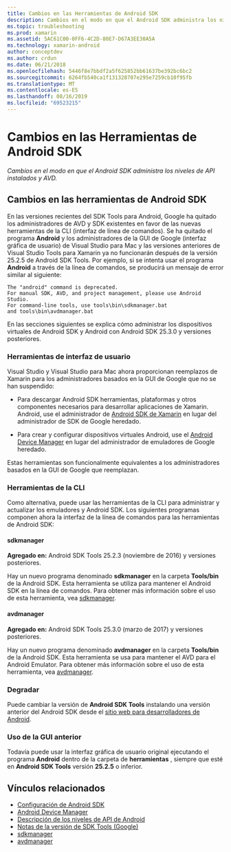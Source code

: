 ```yaml
---
title: Cambios en las Herramientas de Android SDK
description: Cambios en el modo en que el Android SDK administra los niveles de API instalados y AVD.
ms.topic: troubleshooting
ms.prod: xamarin
ms.assetid: 5AC61C00-0FF6-4C2D-80E7-D67A3EE30A5A
ms.technology: xamarin-android
author: conceptdev
ms.author: crdun
ms.date: 06/21/2018
ms.openlocfilehash: 5446f8e7bbdf2a5f625852bb61637be392bc6bc2
ms.sourcegitcommit: 6264fb540ca1f131328707e295e7259cb10f95fb
ms.translationtype: MT
ms.contentlocale: es-ES
ms.lasthandoff: 08/16/2019
ms.locfileid: "69523215"
---
```

# <a name="changes-to-the-android-sdk-tooling"></a>Cambios en las Herramientas de Android SDK

_Cambios en el modo en que el Android SDK administra los niveles de API instalados y AVD._

## <a name="changes-to-android-sdk-tooling"></a>Cambios en las herramientas de Android SDK

En las versiones recientes del SDK Tools para Android, Google ha quitado los administradores de AVD y SDK existentes en favor de las nuevas herramientas de la CLI (interfaz de línea de comandos). Se ha quitado el programa **Android** y los administradores de la GUI de Google (interfaz gráfica de usuario) de Visual Studio para Mac y las versiones anteriores de Visual Studio Tools para Xamarin ya no funcionarán después de la versión 25.2.5 de Android SDK Tools. Por ejemplo, si se intenta usar el programa **Android** a través de la línea de comandos, se producirá un mensaje de error similar al siguiente:

```shell
The "android" command is deprecated.
For manual SDK, AVD, and project management, please use Android Studio.
For command-line tools, use tools\bin\sdkmanager.bat
and tools\bin\avdmanager.bat
```

En las secciones siguientes se explica cómo administrar los dispositivos virtuales de Android SDK y Android con Android SDK 25.3.0 y versiones posteriores.

### <a name="ui-tools"></a>Herramientas de interfaz de usuario

Visual Studio y Visual Studio para Mac ahora proporcionan reemplazos de Xamarin para los administradores basados en la GUI de Google que no se han suspendido:

- Para descargar Android SDK herramientas, plataformas y otros componentes necesarios para desarrollar aplicaciones de Xamarin. Android, use el administrador de [Android SDK de Xamarin](~/android/get-started/installation/android-sdk.md) en lugar del administrador de SDK de Google heredado.

- Para crear y configurar dispositivos virtuales Android, use el [Android Device Manager](~/android/get-started/installation/android-emulator/device-manager.md) en lugar del administrador de emuladores de Google heredado.

Estas herramientas son funcionalmente equivalentes a los administradores basados en la GUI de Google que reemplazan.

### <a name="cli-tools"></a>Herramientas de la CLI

Como alternativa, puede usar las herramientas de la CLI para administrar y actualizar los emuladores y Android SDK. Los siguientes programas componen ahora la interfaz de la línea de comandos para las herramientas de Android SDK:

#### <a name="sdkmanager"></a>sdkmanager

**Agregado en:** Android SDK Tools 25.2.3 (noviembre de 2016) y versiones posteriores.

Hay un nuevo programa denominado **sdkmanager** en la carpeta **Tools/bin** de la Android SDK. Esta herramienta se utiliza para mantener el Android SDK en la línea de comandos. Para obtener más información sobre el uso de esta herramienta, vea [sdkmanager](https://developer.android.com/studio/command-line/sdkmanager.html).

#### <a name="avdmanager"></a>avdmanager

**Agregado en:** Android SDK Tools 25.3.0 (marzo de 2017) y versiones posteriores.

Hay un nuevo programa denominado **avdmanager** en la carpeta **Tools/bin** de la Android SDK. Esta herramienta se usa para mantener el AVD para el Android Emulator. Para obtener más información sobre el uso de esta herramienta, vea [avdmanager](https://developer.android.com/studio/command-line/avdmanager.html).

### <a name="downgrading"></a>Degradar

Puede cambiar la versión de **Android SDK Tools** instalando una versión anterior del Android SDK desde el [sitio web para desarrolladores de Android](https://developer.android.com/studio/index.html).

### <a name="using-the-old-gui"></a>Uso de la GUI anterior

Todavía puede usar la interfaz gráfica de usuario original ejecutando el programa **Android** dentro de la carpeta de **herramientas** , siempre que esté en **Android SDK Tools** versión **25.2.5** o inferior.


## <a name="related-links"></a>Vínculos relacionados

- [Configuración de Android SDK](~/android/get-started/installation/android-sdk.md)
- [Android Device Manager](~/android/get-started/installation/android-emulator/device-manager.md)
- [Descripción de los niveles de API de Android](~/android/app-fundamentals/android-api-levels.md)
- [Notas de la versión de SDK Tools (Google)](https://developer.android.com/studio/releases/sdk-tools.html)
- [sdkmanager](https://developer.android.com/studio/command-line/sdkmanager.html)
- [avdmanager](https://developer.android.com/studio/command-line/avdmanager.html)
